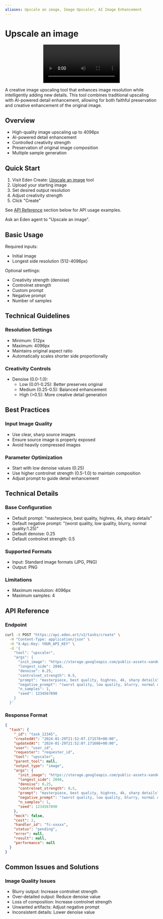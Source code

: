 ```yaml
---
aliases: Upscale an image, Image Upscaler, AI Image Enhancement
---
```


# Upscale an image
<div align="center">
<video width="50%" controls>
            <source src="https://edenartlab-prod-data.s3.us-east-1.amazonaws.com/app/upscale_beta_opt.mp4" type="video/mp4" />
            </video>
</div>


A creative image upscaling tool that enhances image resolution while intelligently adding new details. This tool combines traditional upscaling with AI-powered detail enhancement, allowing for both faithful preservation and creative enhancement of the original image.

## Overview

- High-quality image upscaling up to 4096px
- AI-powered detail enhancement
- Controlled creativity strength
- Preservation of original image composition
- Multiple sample generation

## Quick Start

1. Visit Eden Create: [Upscale an image](https://beta.eden.art/create/upscaler) tool
2. Upload your starting image
3. Set desired output resolution
4. Adjust creativity strength
5. Click "Create"

See [API Reference](#api-reference) section below for API usage examples.

Ask an Eden agent to "Upscale an image".

## Basic Usage

Required inputs:
- Initial image
- Longest side resolution (512-4096px)

Optional settings:
- Creativity strength (denoise)
- Controlnet strength
- Custom prompt
- Negative prompt
- Number of samples

## Technical Guidelines

### Resolution Settings
- Minimum: 512px
- Maximum: 4096px
- Maintains original aspect ratio
- Automatically scales shorter side proportionally

### Creativity Controls
- Denoise (0.0-1.0):
  - Low (0.01-0.25): Better preserves original
  - Medium (0.25-0.5): Balanced enhancement
  - High (>0.5): More creative detail generation

## Best Practices

### Input Image Quality
- Use clear, sharp source images
- Ensure source image is properly exposed
- Avoid heavily compressed images

### Parameter Optimization
- Start with low denoise values (0.25)
- Use higher controlnet strength (0.5-1.0) to maintain composition
- Adjust prompt to guide detail enhancement

## Technical Details

### Base Configuration
- Default prompt: "masterpiece, best quality, highres, 4k, sharp details"
- Default negative prompt: "(worst quality, low quality, blurry, normal quality:1.25)"
- Default denoise: 0.25
- Default controlnet strength: 0.5

### Supported Formats
- Input: Standard image formats (JPG, PNG)
- Output: PNG

### Limitations
- Maximum resolution: 4096px
- Maximum samples: 4

## API Reference

### Endpoint
```bash
curl -X POST "https://api.eden.art/v2/tasks/create" \
  -H "Content-Type: application/json" \
  -H "X-Api-Key: YOUR_API_KEY" \
  -d '{
    "tool": "upscaler",
    "args": {
      "init_image": "https://storage.googleapis.com/public-assets-xander/A_workbox/lora_training_sets/xander.jpg",
      "longest_side": 2048,
      "denoise": 0.25,
      "controlnet_strength": 0.5,
      "prompt": "masterpiece, best quality, highres, 4k, sharp details",
      "negative_prompt": "(worst quality, low quality, blurry, normal quality:1.25)",
      "n_samples": 1,
      "seed": 1234567890
    }
  }'
```

### Response Format
```json
{
  "task": {
    "_id": "task_12345",
    "createdAt": "2024-01-29T21:52:07.171578+00:00",
    "updatedAt": "2024-01-29T21:52:07.171608+00:00",
    "user": "user_id",
    "requester": "requester_id",
    "tool": "upscaler",
    "parent_tool": null,
    "output_type": "image",
    "args": {
      "init_image": "https://storage.googleapis.com/public-assets-xander/A_workbox/lora_training_sets/xander.jpg",
      "longest_side": 2048,
      "denoise": 0.25,
      "controlnet_strength": 0.5,
      "prompt": "masterpiece, best quality, highres, 4k, sharp details",
      "negative_prompt": "(worst quality, low quality, blurry, normal quality:1.25)",
      "n_samples": 1,
      "seed": 1234567890
    },
    "mock": false,
    "cost": 2,
    "handler_id": "fc-xxxxx",
    "status": "pending",
    "error": null,
    "result": null,
    "performance": null
  }
}
```

## Common Issues and Solutions

### Image Quality Issues
- Blurry output: Increase controlnet strength
- Over-detailed output: Reduce denoise value
- Loss of composition: Increase controlnet strength
- Unwanted artifacts: Adjust negative prompt
- Inconsistent details: Lower denoise value